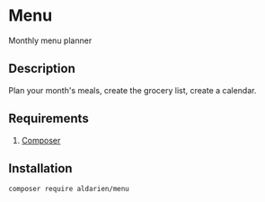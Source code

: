 # Menu
Monthly menu planner

## Description
Plan your month's meals, create the grocery list, create a calendar.

## Requirements
1. [Composer](http://getcomposer.org)

## Installation
```shell
composer require aldarien/menu
```
